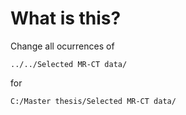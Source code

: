 # What is this?

Change all ocurrences of

`../../Selected MR-CT data/`

for 

`C:/Master thesis/Selected MR-CT data/`